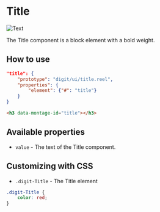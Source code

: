 # Title

![Text](screenshot.png)

The Title component is a block element with a bold weight.

## How to use

```json
"title": {
    "prototype": "digit/ui/title.reel",
    "properties": {
        "element": {"#": "title"}
    }
}
```

```html
<h3 data-montage-id="title"></h3>
```



## Available properties

* `value` - The text of the Title component.



## Customizing with CSS

* `.digit-Title` - The Title element

```css
.digit-Title {
    color: red;
}
```
